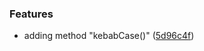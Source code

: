 
### Features

* adding method "kebabCase()" ([5d96c4f](https://github.com/aversini/teeny-js-utilities/commit/5d96c4fcfcb00d26e6eba6f32eff586f736243db))

